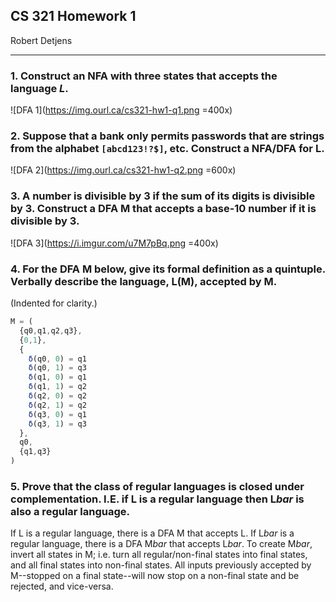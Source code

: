 ## CS 321 Homework 1

Robert Detjens

---

### 1. Construct an NFA with three states that accepts the language *L*.

![DFA 1](https://img.ourl.ca/cs321-hw1-q1.png =400x)

### 2. Suppose that a bank only permits passwords that are strings from the alphabet `[abcd123!?$]`, etc. Construct a NFA/DFA for L.

![DFA 2](https://img.ourl.ca/cs321-hw1-q2.png =600x)

### 3. A number is divisible by 3 if the sum of its digits is divisible by 3. Construct a DFA M that accepts a base-10 number if it is divisible by 3.

![DFA 3](https://i.imgur.com/u7M7pBq.png =400x)

### 4. For the DFA M below, give its formal definition as a quintuple. Verbally describe the language, L(M), accepted by M.

(Indented for clarity.)

```js
M = (
  {q0,q1,q2,q3},
  {0,1},
  {
    δ(q0, 0) = q1
    δ(q0, 1) = q3
    δ(q1, 0) = q1
    δ(q1, 1) = q2
    δ(q2, 0) = q2
    δ(q2, 1) = q2
    δ(q3, 0) = q1
    δ(q3, 1) = q3
  },
  q0,
  {q1,q3}
)
```

### 5. Prove that the class of regular languages is closed under complementation. I.E. if L is a regular language then L*bar* is also a regular language.

If L is a regular language, there is a DFA M that accepts L.
If L*bar* is a regular language, there is a DFA M*bar* that accepts L*bar*.
To create M*bar*, invert all states in M; i.e. turn all regular/non-final states into final states, and all final states into non-final states.
All inputs previously accepted by M--stopped on a final state--will now stop on a non-final state and be rejected, and vice-versa.
